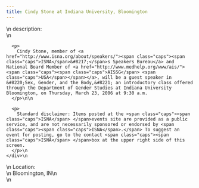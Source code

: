 ```yaml
---
title: Cindy Stone at Indiana University, Bloomington
---
```


<div class="flexinode-body flexinode-2">
  <div class="flexinode-textarea-1">
    <div class="form-item">
      \n <label>description:</label><br /> \n 
      
      <p>
        Cindy Stone, member of <a href="http://www.isna.org/about/speakers/"><span class="caps"><span class="caps">ISNA</span>&#8217;</span>s Speakers Bureau</a> and National Board Member of <a href="http://www.medhelp.org/www/ais/"><span class="caps"><span class="caps">AISSG</span> <span class="caps">USA</span></span></a>, will be a guest speaker in &#8220;Sex, Gender, and the Body,&#8221; an introductory class offered through the Department of Gender Studies at Indiana University Bloomington, on Thursday, March 23, 2006 at 9:30 a.m.
      </p>\n\n
      
      <p>
        Standard disclaimer: Items posted at the <span class="caps"><span class="caps">ISNA</span> </span>events site are provided as a public service, and are not necessarily sponsored or endorsed by <span class="caps"><span class="caps">ISNA</span>.</span> To suggest an event for posting, go to the contact <span class="caps"><span class="caps">ISNA</span> </span>box at the upper right side of this screen.
      </p>\n
    </div>\n
  </div>
  
  <div class="flexinode-textfield-2">
    <div class="form-item">
      \n <label>Location:</label><br /> \n Bloomington, IN\n
    </div>\n
  </div>
</div>
